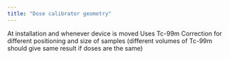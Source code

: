 ```yaml
---
title: "Dose calibrator geometry"
---
```

At installation and whenever device is moved
Uses Tc-99m
Correction for different positioning and size of samples (different volumes of Tc-99m should give same result if doses are the same)

